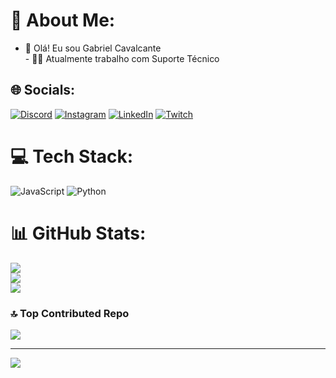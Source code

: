 # 💫 About Me:
- 👋 Olá! Eu sou Gabriel Cavalcante<br>- 👨‍💻 Atualmente trabalho com Suporte Técnico


## 🌐 Socials:
[![Discord](https://img.shields.io/badge/Discord-%237289DA.svg?logo=discord&logoColor=white)](https://discord.gg/Cavalcantegb#1013) [![Instagram](https://img.shields.io/badge/Instagram-%23E4405F.svg?logo=Instagram&logoColor=white)](https://instagram.com/cavalcantegb1) [![LinkedIn](https://img.shields.io/badge/LinkedIn-%230077B5.svg?logo=linkedin&logoColor=white)](https://linkedin.com/in/gabriel-cavalcante-93ab27163/) [![Twitch](https://img.shields.io/badge/Twitch-%239146FF.svg?logo=Twitch&logoColor=white)](https://twitch.tv/cavalcantegb) 

# 💻 Tech Stack:
![JavaScript](https://img.shields.io/badge/javascript-%23323330.svg?style=for-the-badge&logo=javascript&logoColor=%23F7DF1E) ![Python](https://img.shields.io/badge/python-3670A0?style=for-the-badge&logo=python&logoColor=ffdd54)
# 📊 GitHub Stats:
![](https://github-readme-stats.vercel.app/api?username=Cavalcantegb29&theme=midnight-purple&hide_border=false&include_all_commits=true&count_private=true)<br/>
![](https://github-readme-streak-stats.herokuapp.com/?user=Cavalcantegb29&theme=midnight-purple&hide_border=false)<br/>
![](https://github-readme-stats.vercel.app/api/top-langs/?username=Cavalcantegb29&theme=midnight-purple&hide_border=false&include_all_commits=true&count_private=true&layout=compact)

### 🔝 Top Contributed Repo
![](https://github-contributor-stats.vercel.app/api?username=Cavalcantegb29&limit=5&theme=radical&combine_all_yearly_contributions=true)

---
[![](https://visitcount.itsvg.in/api?id=Cavalcantegb29&icon=2&color=12)](https://visitcount.itsvg.in)

<!-- Proudly created with GPRM ( https://gprm.itsvg.in ) -->
